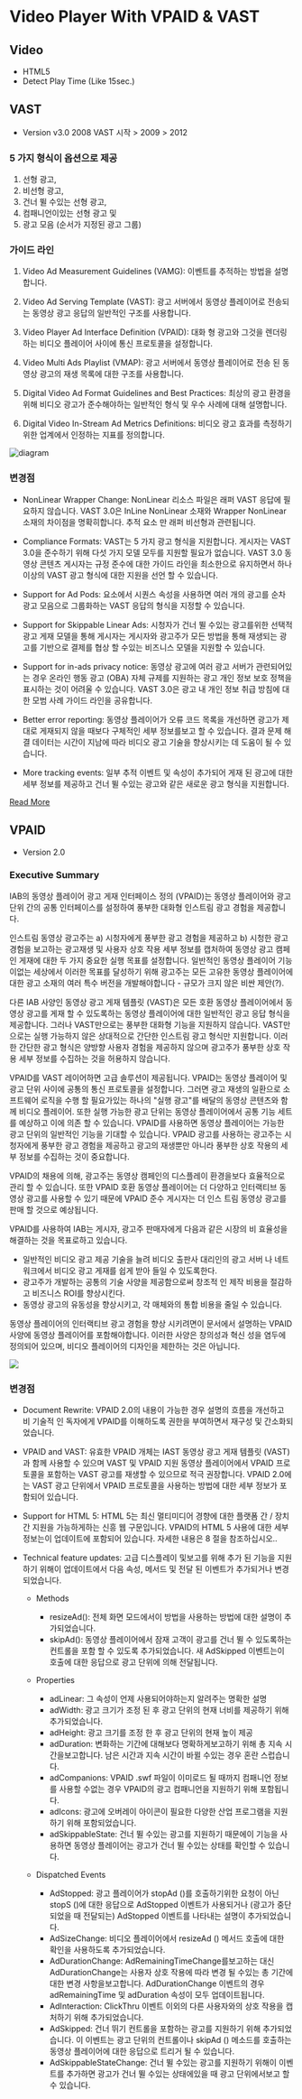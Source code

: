# Video Player With VPAID & VAST

## Video
* HTML5
* Detect Play Time (Like 15sec.)

## VAST
* Version v3.0
2008 VAST 시작 > 2009 > 2012

### 5 가지 형식이 옵션으로 제공

1. 선형 광고, 
2. 비선형 광고, 
3. 건너 뛸 수있는 선형 광고, 
4. 컴패니언이있는 선형 광고 및 
5. 광고 모음 (순서가 지정된 광고 그룹)


### 가이드 라인
1. Video Ad Measurement Guidelines (VAMG): 이벤트를 추적하는 방법을 설명합니다.

2. Video Ad Serving Template (VAST): 광고 서버에서 동영상 플레이어로 전송되는 동영상 광고 응답의 일반적인 구조를 사용합니다.

3. Video Player Ad Interface Definition (VPAID): 대화 형 광고와 그것을 렌더링하는 비디오 플레이어 사이에 통신 프로토콜을 설정합니다.

4. Video Multi Ads Playlist (VMAP): 광고 서버에서 동영상 플레이어로 전송 된 동영상 광고의 재생 목록에 대한 구조를 사용합니다.

5. Digital Video Ad Format Guidelines and Best Practices: 최상의 광고 환경을 위해 비디오 광고가 준수해야하는 일반적인 형식 및 우수 사례에 대해 설명합니다.

6. Digital Video In-Stream Ad Metrics Definitions: 비디오 광고 효과를 측정하기위한 업계에서 인정하는 지표를 정의합니다.

![diagram](https://raw.githubusercontent.com/gmyou/video/master/asset/readme/1-1.png)

### 변경점
* NonLinear Wrapper Change: NonLinear 리소스 파일은 래퍼 VAST 응답에 필요하지 않습니다. VAST 3.0은 InLine NonLinear 소재와 Wrapper NonLinear 소재의 차이점을 명확히합니다. 추적 요소 만 래퍼 비선형과 관련됩니다.

* Compliance Formats: VAST는 5 가지 광고 형식을 지원합니다. 게시자는 VAST 3.0을 준수하기 위해 다섯 가지 모델 모두를 지원할 필요가 없습니다. VAST 3.0 동영상 콘텐츠 게시자는 규정 준수에 대한 가이드 라인을 최소한으로 유지하면서 하나 이상의 VAST 광고 형식에 대한 지원을 선언 할 수 있습니다.

* Support for Ad Pods: <Ad> 요소에서 시퀀스 속성을 사용하면 여러 개의 광고를 순차 광고 모음으로 그룹화하는 VAST 응답의 형식을 지정할 수 있습니다.

* Support for Skippable Linear Ads: 시청자가 건너 뛸 수있는 광고를위한 선택적 광고 게재 모델을 통해 게시자는 게시자와 광고주가 모든 방법을 통해 재생되는 광고를 기반으로 결제를 협상 할 수있는 비즈니스 모델을 지원할 수 있습니다.

* Support for in-ads privacy notice: 동영상 광고에 여러 광고 서버가 관련되어있는 경우 온라인 행동 광고 (OBA) 자체 규제를 지원하는 광고 개인 정보 보호 정책을 표시하는 것이 어려울 수 있습니다. VAST 3.0은 광고 내 개인 정보 취급 방침에 대한 모범 사례 가이드 라인을 공유합니다.

* Better error reporting: 동영상 플레이어가 오류 코드 목록을 개선하면 광고가 제대로 게재되지 않을 때보다 구체적인 세부 정보를보고 할 수 있습니다. 결과 문제 해결 데이터는 시간이 지남에 따라 비디오 광고 기술을 향상시키는 데 도움이 될 수 있습니다.

* More tracking events: 일부 추적 이벤트 및 속성이 추가되어 게재 된 광고에 대한 세부 정보를 제공하고 건너 뛸 수있는 광고와 같은 새로운 광고 형식을 지원합니다.

[Read More](https://github.com/gmyou/video/wiki#vast-v30)

## VPAID
* Version 2.0

### Executive Summary
IAB의 동영상 플레이어 광고 게재 인터페이스 정의 (VPAID)는 동영상 플레이어와 광고 단위 간의 공통 인터페이스를 설정하여 풍부한 대화형 인스트림 광고 경험을 제공합니다.

인스트림 동영상 광고주는 a) 시청자에게 풍부한 광고 경험을 제공하고 b) 시청한 광고 경험을 보고하는 광고재생 및 사용자 상호 작용 세부 정보를 캡처하여 동영상 광고 캠페인 게재에 대한 두 가지 중요한 실행 목표를 설정합니다. 일반적인 동영상 플레이어 기능이없는 세상에서 이러한 목표를 달성하기 위해 광고주는 모든 고유한 동영상 플레이어에 대한 광고 소재의 여러 특수 버전을 개발해야합니다 - 규모가 크지 않은 비싼 제안(?).

다른 IAB 사양인 동영상 광고 게재 템플릿 (VAST)은 모든 호환 동영상 플레이어에서 동영상 광고를 게재 할 수 있도록하는 동영상 플레이어에 대한 일반적인 광고 응답 형식을 제공합니다. 그러나 VAST만으로는 풍부한 대화형 기능을 지원하지 않습니다. VAST만으로는 실행 가능하지 않은 상대적으로 간단한 인스트림 광고 형식만 지원합니다. 이러한 간단한 광고 형식은 양방향 사용자 경험을 제공하지 않으며 광고주가 풍부한 상호 작용 세부 정보를 수집하는 것을 허용하지 않습니다.

VPAID를 VAST 레이어하면 고급 솔루션이 제공됩니다. VPAID는 동영상 플레이어 및 광고 단위 사이에 공통의 통신 프로토콜을 설정합니다. 그러면 광고 재생의 일환으로 소프트웨어 로직을 수행 할 필요가있는 하나의 "실행 광고"를 배달의 동영상 콘텐츠와 함께 비디오 플레이어. 또한 실행 가능한 광고 단위는 동영상 플레이어에서 공통 기능 세트를 예상하고 이에 의존 할 수 있습니다. VPAID를 사용하면 동영상 플레이어는 가능한 광고 단위의 일반적인 기능을 기대할 수 있습니다. VPAID 광고를 사용하는 광고주는 시청자에게 풍부한 광고 경험을 제공하고 광고의 재생뿐만 아니라 풍부한 상호 작용의 세부 정보를 수집하는 것이 중요합니다.

VPAID의 채용에 의해, 광고주는 동영상 캠페인의 디스플레이 환경을보다 효율적으로 관리 할 수 있습니다. 또한 VPAID 호환 동영상 플레이어는 더 다양하고 인터랙티브 동영상 광고를 사용할 수 있기 때문에 VPAID 준수 게시자는 더 인스 트림 동영상 광고를 판매 할 것으로 예상됩니다.

VPAID를 사용하여 IAB는 게시자, 광고주 판매자에게 다음과 같은 시장의 비 효율성을 해결하는 것을 목표로하고 있습니다.

* 일반적인 비디오 광고 제공 기술을 늘려 비디오 출판사 대리인의 광고 서버 나 네트워크에서 비디오 광고 게재를 쉽게 받아 들일 수 있도록한다.
* 광고주가 개발하는 공통의 기술 사양을 제공함으로써 창조적 인 제작 비용을 절감하고 비즈니스 ROI를 향상시킨다.
* 동영상 광고의 유동성을 향상시키고, 각 매체와의 통합 비용을 줄일 수 있습니다.

동영상 플레이어의 인터랙티브 광고 경험을 향상 시키려면이 문서에서 설명하는 VPAID 사양에 동영상 플레이어를 포함해야합니다. 이러한 사양은 창의성과 혁신 성을 염두에 정의되어 있으며, 비디오 플레이어의 디자인을 제한하는 것은 아닙니다.

![](https://github.com/gmyou/video/blob/master/asset/vpaid/1.1.png?raw=true)

### 변경점

* Document Rewrite: VPAID 2.0의 내용이 가능한 경우 설명의 흐름을 개선하고 비 기술적 인 독자에게 VPAID를 이해하도록 권한을 부여하면서 재구성 및 간소화되었습니다.
* VPAID and VAST: 유효한 VPAID 개체는 IAST 동영상 광고 게재 템플릿 (VAST)과 함께 사용할 수 있으며 VAST 및 VPAID 지원 동영상 플레이어에서 VPAID 프로토콜을 포함하는 VAST 광고를 재생할 수 있으므로 적극 권장합니다. VPAID 2.0에는 VAST 광고 단위에서 VPAID 프로토콜을 사용하는 방법에 대한 세부 정보가 포함되어 있습니다.
* Support for HTML 5: HTML 5는 최신 멀티미디어 경향에 대한 플랫폼 간 / 장치 간 지원을 가능하게하는 신흥 웹 구문입니다. VPAID의 HTML 5 사용에 대한 세부 정보는이 업데이트에 포함되어 있습니다. 자세한 내용은 8 절을 참조하십시오..
* Technical feature updates: 고급 디스플레이 및보고를 위해 추가 된 기능을 지원하기 위해이 업데이트에서 다음 속성, 메서드 및 전달 된 이벤트가 추가되거나 변경되었습니다.

  * Methods
    * resizeAd(): 전체 화면 모드에서이 방법을 사용하는 방법에 대한 설명이 추가되었습니다.
    * skipAd(): 동영상 플레이어에서 잠재 고객이 광고를 건너 뛸 수 있도록하는 컨트롤을 포함 할 수 있도록 추가되었습니다. 새 AdSkipped 이벤트는이 호출에 대한 응답으로 광고 단위에 의해 전달됩니다.
    
  * Properties
    * adLinear: 그 속성이 언제 사용되어야하는지 알려주는 명확한 설명
    * adWidth: 광고 크기가 조정 된 후 광고 단위의 현재 너비를 제공하기 위해 추가되었습니다.
    * adHeight: 광고 크기를 조정 한 후 광고 단위의 현재 높이 제공
    * adDuration: 변화하는 기간에 대해보다 명확하게보고하기 위해 총 지속 시간을보고합니다. 남은 시간과 지속 시간이 바뀔 수있는 경우 혼란 스럽습니다.
    * adCompanions: VPAID .swf 파일이 이미로드 될 때까지 컴패니언 정보를 사용할 수없는 경우 VPAID의 광고 컴패니언을 지원하기 위해 포함됩니다.
    * adIcons: 광고에 오버레이 아이콘이 필요한 다양한 산업 프로그램을 지원하기 위해 포함되었습니다.
    * adSkippableState: 건너 뛸 수있는 광고를 지원하기 때문에이 기능을 사용하면 동영상 플레이어는 광고가 건너 뛸 수있는 상태를 확인할 수 있습니다.
    
  * Dispatched Events
    * AdStopped: 광고 플레이어가 stopAd ()를 호출하기위한 요청이 아닌 stopS ()에 대한 응답으로 AdStopped 이벤트가 사용되거나 (광고가 중단되었을 때 전달되는) AdStopped 이벤트를 나타내는 설명이 추가되었습니다.
    * AdSizeChange: 비디오 플레이어에서 resizeAd () 메서드 호출에 대한 확인을 사용하도록 추가되었습니다.
    * AdDurationChange: AdRemainingTimeChange를보고하는 대신 AdDurationChange는 사용자 상호 작용에 따라 변경 될 수있는 총 기간에 대한 변경 사항을보고합니다. AdDurationChange 이벤트의 경우 adRemainingTime 및 adDuration 속성이 모두 업데이트됩니다.
    * AdInteraction: ClickThru 이벤트 이외의 다른 사용자와의 상호 작용을 캡처하기 위해 추가되었습니다.
    * AdSkipped: 건너 뛰기 컨트롤을 포함하는 광고를 지원하기 위해 추가되었습니다. 이 이벤트는 광고 단위의 컨트롤이나 skipAd () 메소드를 호출하는 동영상 플레이어에 대한 응답으로 트리거 될 수 있습니다.
    * AdSkippableStateChange: 건너 뛸 수있는 광고를 지원하기 위해이 이벤트를 추가하면 광고가 건너 뛸 수있는 상태에있을 때 광고 단위에서보고 할 수 있습니다.
